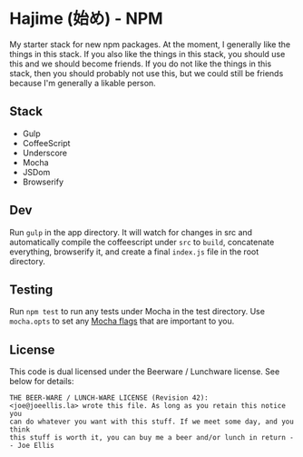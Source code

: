 # Hajime (始め) - NPM

My starter stack for new npm packages.   At the moment, I generally like the things in this stack. If you also like the things in this stack, you should use this and we should become friends. If you do not like the things in this stack, then you should probably not use this, but we could still be friends because I'm generally a likable person.

## Stack
- Gulp
- CoffeeScript
- Underscore
- Mocha
- JSDom
- Browserify

## Dev

Run `gulp` in the app directory.  It will watch for changes in src and automatically compile the coffeescript under `src` to `build`, concatenate everything, browserify it, and create a final `index.js` file in the root directory.

## Testing
Run `npm test` to run any tests under Mocha in the test directory.  Use `mocha.opts` to set any [Mocha flags](http://mochajs.org/#usage) that are important to you.

## License

This code is dual licensed under the Beerware / Lunchware license.  See below for details:

    THE BEER-WARE / LUNCH-WARE LICENSE (Revision 42):
    <joe@joeellis.la> wrote this file. As long as you retain this notice you
    can do whatever you want with this stuff. If we meet some day, and you think
    this stuff is worth it, you can buy me a beer and/or lunch in return -- Joe Ellis
